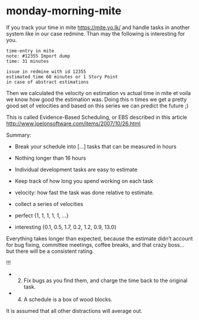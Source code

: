 # monday-morning-mite

If you track your time in mite https://mite.yo.lk/ and handle tasks in
another system like in our case redmine. Than may the following is
interesting for you. 

    time-entry in mite
    note: #12355 Import dump
    time: 31 minutes

    issue in redmine with id 12355
    estimated time 60 minutes or 1 Story Point
    in case of abstract estimations

Then we calculated the velocity on estimation vs actual time in mite et
voila we know how good the estimation was. Doing this n times we get a
pretty good set of velocities and based on this series we can predict
the future ;)

This is called Evidence-Based Scheduling, or EBS described in this
article http://www.joelonsoftware.com/items/2007/10/26.html

Summary:
* Break your schedule into [...] tasks that can be measured in hours
* Nothing longer than 16 hours
* Individual development tasks are easy to estimate
* Keep track of how long you spend working on each task

* velocity: how fast the task was done relative to estimate.
* collect a series of velocities
* perfect {1, 1, 1, 1, 1, …}
* interesting {0.1, 0.5, 1.7, 0.2, 1.2, 0.9, 13.0}

Everything takes longer than expected, because the estimate didn’t
account for bug fixing, committee meetings, coffee breaks, and that
crazy boss... but there will be a consistent rating.

!!!
* 2) Fix bugs as you find them, and charge the time back to the original task.
* 4) A schedule is a box of wood blocks. 

It is assumed that all other distractions will average out.
